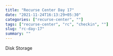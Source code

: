 ```yaml
---
title: "Recurse Center Day 17"
date: "2021-11-24T16:13:29+05:30"
categories: ["recurse-center", ""]
tags: ["recurse-center", "rc", "checkin", ""]
slug: "rc-day-17"
summary: ""
---
```


Disk Storage
